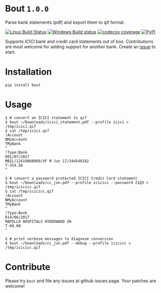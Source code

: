 # Bout `1.0.0`
Parse bank statements (pdf) and export them to qif format.

[![Linux Build Status](https://img.shields.io/travis/codito/bout.svg)](https://travis-ci.org/codito/bout)
[![Windows Build status](https://img.shields.io/appveyor/ci/codito/bout.svg)](https://ci.appveyor.com/project/codito/bout)
[![codecov coverage](https://img.shields.io/codecov/c/github/codito/bout.svg)](http://codecov.io/github/codito/bout?branch=master)
[![PyPI](https://img.shields.io/pypi/v/bout.svg)](https://pypi.python.org/pypi/bout)

Supports *ICICI* bank and credit card statements out of box. Contributions are
most welcome for adding support for another bank. Create an
[issue](https://github.com/codito/bout/issues/new) to start.

# Installation

    pip install bout

# Usage

    $ # convert an ICICI statement to qif
    $ bout ~/Downloads/icici_statement.pdf --profile icici > /tmp/icici.qif
    $ cat /tmp/icici.qif
    !Account
    NMyAccount
    TMyBank
    ^
    !Type:Bank
    D01/07/2017
    MBIL/12419860068/VF M Jun 17/344548182
    T-354.56
    ^

    $ # convert a password protected ICICI Credit Card statement
    $ bout ~/Downloads/cc_jun.pdf --profile icicicc --password 21@3 > /tmp/icicicc.qif
    $ cat /tmp/icicicc.qif
    !Account
    NMyAccount
    TMyBank
    ^
    !Type:Bank
    D14/06/2017
    MAPOLLO HOSPITALS HYDERABAD IN
    T-60.00
    ^

    $ # print verbose messages to diagnose conversion
    $ bout ~/Downloads/cc_jun.pdf --debug --profile icicicc > /tmp/icicicc.qif

# Contribute
Please try `bout` and file any issues at github issues page. Your patches are
welcome!
